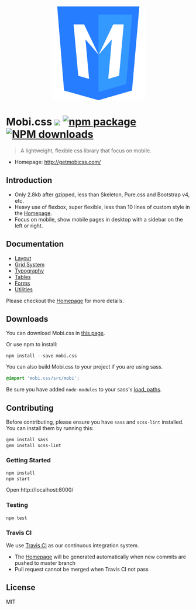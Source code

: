<p style="text-align:center;">
  <a href="http://getmobicss.com/">
    <img alt="Mobi.css Logo" src="site/img/mobi-logo-512.png" style="width:256px;"/>
  </a>
</p>

# Mobi.css [![](https://img.shields.io/travis/xcatliu/mobi.css.svg?style=flat-square)](https://travis-ci.org/xcatliu/mobi.css) [![npm package](https://img.shields.io/npm/v/mobi.css.svg?style=flat-square)](https://www.npmjs.org/package/mobi.css) [![NPM downloads](http://img.shields.io/npm/dm/mobi.css.svg?style=flat-square)](https://npmjs.org/package/mobi.css)

> A lightweight, flexible css library that focus on mobile.

- Homepage: http://getmobicss.com/

## Introduction

- Only 2.8kb after gzipped, less than Skeleton, Pure.css and Bootstrap v4, etc.
- Heavy use of flexbox, super flexible, less than 10 lines of custom style in the [Homepage].
- Focus on mobile, show mobile pages in desktop with a sidebar on the left or right.

## Documentation

- [Layout](http://getmobicss.com/#layout)
- [Grid System](http://getmobicss.com/#grid-system)
- [Typography](http://getmobicss.com/#typography)
- [Tables](http://getmobicss.com/#tables)
- [Forms](http://getmobicss.com/#forms)
- [Utilities](http://getmobicss.com/#utilities)

Please checkout the [Homepage] for more details.

## Downloads

You can download Mobi.css in [this page](https://github.com/xcatliu/mobi.css/releases).

Or use npm to install:

```shell
npm install --save mobi.css
```

You can also build Mobi.css to your project if you are using sass.

```scss
@import 'mobi.css/src/mobi';
```

Be sure you have added `node-modules` to your sass's [load_paths](http://stackoverflow.com/questions/6502313/sass-import-a-file-from-a-different-directory).

## Contributing

Before contributing, please ensure you have `sass` and `scss-lint` installed. You can install them by running this:

```shell
gem install sass
gem install scss-lint
```

### Getting Started

```shell
npm install
npm start
```

Open http://localhost:8000/

### Testing

```shell
npm test
```

### Travis CI

We use [Travis CI](https://travis-ci.org/xcatliu/mobi.css) as our continuous integration system.

- The [Homepage] will be generated automatically when new commits are pushed to master branch
- Pull request cannot be merged when Travis CI not pass

## License

MIT

[Homepage]: http://getmobicss.com
